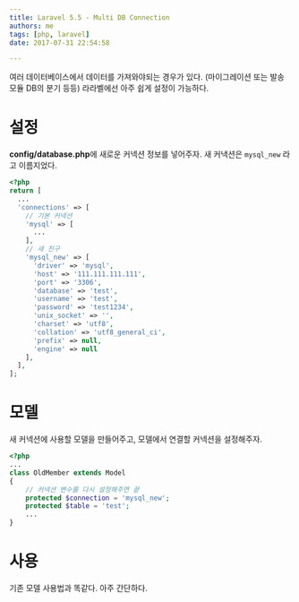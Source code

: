 ```yaml
---
title: Laravel 5.5 - Multi DB Connection
authors: me
tags: [php, laravel]
date: 2017-07-31 22:54:58

---
```


여러 데이터베이스에서 데이터를 가져와야되는 경우가 있다. (마이그레이션 또는 발송 모듈 DB의 분기 등등)
라라벨에선 아주 쉽게 설정이 가능하다.

# 설정

**config/database.php**에 새로운 커넥션 정보를 넣어주자.
새 커낵션은 `mysql_new` 라고 이름지었다.

```php title="config/database.php"
<?php
return [
  ...
  'connections' => [
    // 기본 커넥션
    'mysql' => [
      ...
    ],
    // 새 친구
    'mysql_new' => [
      'driver' => 'mysql',
      'host' => '111.111.111.111',
      'port' => '3306',
      'database' => 'test',
      'username' => 'test',
      'password' => 'test1234',
      'unix_socket' => '',
      'charset' => 'utf8',
      'collation' => 'utf8_general_ci',
      'prefix' => null,
      'engine' => null
    ],
  ],
];
```

# 모델

새 커넥션에 사용할 모델을 만들어주고, 모델에서 연결할 커넥션을 설정해주자.

```php title="model.php"
<?php
...
class OldMember extends Model
{
    // 커넥션 변수를 다시 설정해주면 끝
    protected $connection = 'mysql_new';
    protected $table = 'test';
    ...
}
```

# 사용

기존 모델 사용법과 똑같다. 아주 간단하다.
